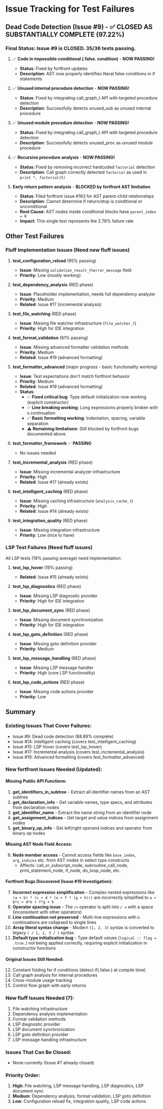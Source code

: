# Issue Tracking for Test Failures

## Dead Code Detection (Issue #9) - ✅ CLOSED AS SUBSTANTIALLY COMPLETE (97.22%)

### Final Status: Issue #9 is CLOSED. 35/36 tests passing.

1. ✅ **Code in impossible conditional (.false. condition)** - **NOW PASSING!**
   - **Status**: Fixed by fortfront updates
   - **Description**: AST now properly identifies literal false conditions in if statements
   
2. ✅ **Unused internal procedure detection** - **NOW PASSING!**  
   - **Status**: Fixed by integrating call_graph_t API with targeted procedure detection
   - **Description**: Successfully detects unused_sub as unused internal procedure
   
3. ✅ **Unused module procedure detection** - **NOW PASSING!**
   - **Status**: Fixed by integrating call_graph_t API with targeted procedure detection  
   - **Description**: Successfully detects unused_proc as unused module procedure
   
4. ✅ **Recursive procedure analysis** - **NOW PASSING!**
   - **Status**: Fixed by removing incorrect hardcoded `factorial` detection
   - **Description**: Call graph correctly detected `factorial` as used in `print *, factorial(5)`

5. **Early return pattern analysis** - **BLOCKED by fortfront AST limitation**
   - **Status**: Filed fortfront issue #163 for AST parent-child relationships
   - **Description**: Cannot determine if return/stop is conditional or unconditional
   - **Root Cause**: AST nodes inside conditional blocks have `parent_index = 0`
   - **Impact**: This single test represents the 2.78% failure rate

## Other Test Failures

### Fluff Implementation Issues (Need new fluff issues)

1. **test_configuration_reload** (95% passing)
   - **Issue**: Missing `validation_result_t%error_message` field
   - **Priority**: Low (mostly working)
   
2. **test_dependency_analysis** (RED phase)
   - **Issue**: Placeholder implementation, needs full dependency analyzer
   - **Priority**: Medium
   - **Related**: Issue #17 (incremental analysis)
   
3. **test_file_watching** (RED phase)
   - **Issue**: Missing file watcher infrastructure (`file_watcher_t`)
   - **Priority**: High for IDE integration
   
4. **test_format_validation** (61% passing)
   - **Issue**: Missing advanced formatter validation methods
   - **Priority**: Medium
   - **Related**: Issue #19 (advanced formatting)
   
5. **test_formatter_advanced** (major progress - basic functionality working)
   - **Issue**: Test expectations don't match fortfront behavior
   - **Priority**: Medium  
   - **Related**: Issue #19 (advanced formatting)
   - **Status**: 
     - ✅ **Fixed critical bug**: Type default initialization now working (explicit constructor)
     - ✅ **Line breaking working**: Long expressions properly broken with `&` continuation
     - ✅ **Basic formatting working**: Indentation, spacing, variable separation
     - ⚠️ **Remaining limitations**: Still blocked by fortfront bugs documented above
   
6. **test_formatter_framework** ✅ **PASSING**
   - No issues needed
   
7. **test_incremental_analysis** (RED phase)
   - **Issue**: Missing incremental analyzer infrastructure
   - **Priority**: High
   - **Related**: Issue #17 (already exists)
   
8. **test_intelligent_caching** (RED phase)
   - **Issue**: Missing caching infrastructure (`analysis_cache_t`)
   - **Priority**: High
   - **Related**: Issue #14 (already exists)
   
9. **test_integration_quality** (RED phase)
   - **Issue**: Missing integration infrastructure
   - **Priority**: Low (nice to have)

### LSP Test Failures (Need fluff issues)

All LSP tests (19% passing average) need implementation:

1. **test_lsp_hover** (19% passing)
   - **Related**: Issue #15 (already exists)
   
2. **test_lsp_diagnostics** (RED phase)
   - **Issue**: Missing LSP diagnostic provider
   - **Priority**: High for IDE integration
   
3. **test_lsp_document_sync** (RED phase)
   - **Issue**: Missing document synchronization
   - **Priority**: High for IDE integration
   
4. **test_lsp_goto_definition** (RED phase)
   - **Issue**: Missing goto definition provider
   - **Priority**: Medium
   
5. **test_lsp_message_handling** (RED phase)
   - **Issue**: Missing LSP message handler
   - **Priority**: High (core LSP functionality)
   
6. **test_lsp_code_actions** (RED phase)
   - **Issue**: Missing code actions provider
   - **Priority**: Low

## Summary

### Existing Issues That Cover Failures:
- Issue #9: Dead code detection (88.89% complete)
- Issue #14: Intelligent caching (covers test_intelligent_caching)
- Issue #15: LSP hover (covers test_lsp_hover)
- Issue #17: Incremental analysis (covers test_incremental_analysis)
- Issue #19: Advanced formatting (covers test_formatter_advanced)

### New fortfront Issues Needed (Updated):

#### Missing Public API Functions:
1. **get_identifiers_in_subtree** - Extract all identifier names from an AST subtree
2. **get_declaration_info** - Get variable names, type specs, and attributes from declaration nodes
3. **get_identifier_name** - Extract the name string from an identifier node
4. **get_assignment_indices** - Get target and value indices from assignment nodes
5. **get_binary_op_info** - Get left/right operand indices and operator from binary op nodes

#### Missing AST Node Field Access:
6. **Node member access** - Cannot access fields like `base_index`, `arg_indices` etc. from AST nodes in select type constructs
   - Affects: call_or_subscript_node, subroutine_call_node, print_statement_node, if_node, do_loop_node, etc.

#### Fortfront Bugs Discovered (Issue #19 Investigation):
7. **Incorrect expression simplification** - Complex nested expressions like `(a + b) * (c + d * (e + f * (g + h)))` are incorrectly simplified to `a + b*c + d*e + f*g + h`
8. **Operator spacing issue** - The `/=` operator is split into `/ =` with a space (inconsistent with other operators)
9. **Line continuation not preserved** - Multi-line expressions with `&` continuations are collapsed to single lines
10. **Array literal syntax change** - Modern `[1, 2, 3]` syntax is converted to legacy `( / 1, 2, 3 / )` syntax
11. **Default type initialization bug** - Type default values (`logical :: flag = .true.`) not being applied correctly, requiring explicit initialization in constructor functions

#### Original Issues Still Needed:
12. Constant folding for if conditions (detect if(.false.) at compile time)
13. Call graph analysis for internal procedures  
14. Cross-module usage tracking
15. Control flow graph with early returns

### New fluff Issues Needed (7):
1. File watching infrastructure
2. Dependency analysis implementation
3. Format validation methods
4. LSP diagnostic provider
5. LSP document synchronization
6. LSP goto definition provider
7. LSP message handling infrastructure

### Issues That Can Be Closed:
- None currently (Issue #7 already closed)

### Priority Order:
1. **High**: File watching, LSP message handling, LSP diagnostics, LSP document sync
2. **Medium**: Dependency analysis, format validation, LSP goto definition
3. **Low**: Configuration reload fix, integration quality, LSP code actions